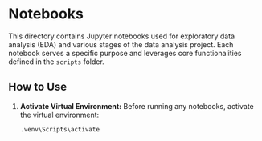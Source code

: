 # Notebooks

This directory contains Jupyter notebooks used for exploratory data analysis (EDA) and various stages of the data analysis project. Each notebook serves a specific purpose and leverages core functionalities defined in the `scripts` folder.

## How to Use

1. **Activate Virtual Environment:**
   Before running any notebooks, activate the virtual environment:
   ```bash
   .venv\Scripts\activate
